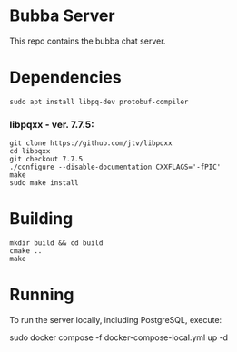 # Bubba Server

This repo contains the bubba chat server.

# Dependencies


```
sudo apt install libpq-dev protobuf-compiler
```

### libpqxx - ver. 7.7.5:
```
git clone https://github.com/jtv/libpqxx
cd libpqxx
git checkout 7.7.5
./configure --disable-documentation CXXFLAGS='-fPIC'
make
sudo make install
```

# Building

```
mkdir build && cd build
cmake ..
make
```

# Running

To run the server locally, including PostgreSQL, execute:

sudo docker compose -f docker-compose-local.yml up -d